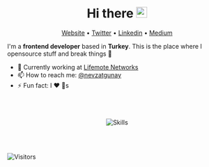 <h1 align="center">Hi there <img src="https://media.giphy.com/media/hvRJCLFzcasrR4ia7z/giphy.gif" width="25px"></h1>

<p align="center">
  <a href="https://www.nevzatgunay.net/">Website</a> •
  <a href="https://twitter.com/nevzatgunay">Twitter</a> •
  <a href="https://www.linkedin.com/in/nevzatgunay">Linkedin</a> •
  <a href="https://medium.com/@nevzatgunay">Medium</a>
</p>

I'm a __frontend developer__ based in __Turkey__. This is the place where I opensource stuff and break things :rofl:
- 💼 Currently working at [Lifemote Networks](https://www.lifemote.com)
- 📫 How to reach me: [@nevzatgunay](https://twitter.com/nevzatgunay)
- ⚡ Fun fact: I :heart: :dog:s

<br/>
<br/>

<p align="center">
  <img align="center" alt="Skills" src="https://github.com/viclafouch/viclafouch/blob/master/img/pack.png" />
</p>

<br/>
<br/>

![Visitors](https://visitor-badge.laobi.icu/badge?page_id=nevzatgunay.nevzatgunay)

